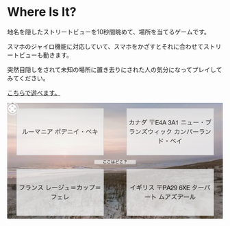 # Where Is It?

地名を隠したストリートビューを10秒間眺めて、場所を当てるゲームです。

スマホのジャイロ機能に対応していて、スマホをかざすとそれに合わせてストリートビューも動きます。

突然目隠しをされて未知の場所に置き去りにされた人の気分になってプレイしてみてください。

[こちらで遊べます。](http://ledyba.org/utl/WhereIsIt/)

[![](https://raw.githubusercontent.com/ledyba/where_is_it/master/screenshot.png)](http://ledyba.org/utl/WhereIsIt/)
